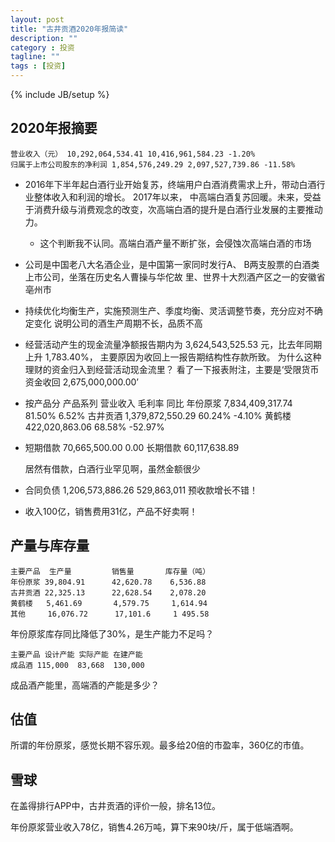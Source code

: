 ```yaml
---
layout: post
title: "古井贡酒2020年报简读"
description: ""
category : 投资
tagline: ""
tags : [投资]
---
```

{% include JB/setup %}


## 2020年报摘要

    营业收入（元） 10,292,064,534.41 10,416,961,584.23 -1.20%
    归属于上市公司股东的净利润 1,854,576,249.29 2,097,527,739.86 -11.58%

* 2016年下半年起白酒行业开始复苏，终端用户白酒消费需求上升，带动白酒行业整体收入和利润的增长。 2017年以来，
中高端白酒复苏回暖。未来，受益于消费升级与消费观念的改变，次高端白酒的提升是白酒行业发展的主要推动力。 
    * 这个判断我不认同。高端白酒产量不断扩张，会侵蚀次高端白酒的市场

* 公司是中国老八大名酒企业，是中国第一家同时发行A、 B两支股票的白酒类上市公司，坐落在历史名人曹操与华佗故
里、世界十大烈酒产区之一的安徽省亳州市

* 持续优化均衡生产，实施预测生产、季度均衡、灵活调整节奏，充分应对不确定变化
    说明公司的酒生产周期不长，品质不高

* 经营活动产生的现金流量净额报告期内为 3,624,543,525.53 元，比去年同期上升 1,783.40%， 主要原因为收回上一报告期结构性存款所致。
    为什么这种理财的资金归入到经营活动现金流里？
    看了一下报表附注，主要是‘受限货币资金收回 2,675,000,000.00’

* 按产品分
    产品系列    营业收入          毛利率     同比
    年份原浆 7,834,409,317.74    81.50%     6.52%
    古井贡酒 1,379,872,550.29    60.24%     -4.10%
    黄鹤楼   422,020,863.06      68.58%     -52.97%

* 短期借款 70,665,500.00   0.00
  长期借款 60,117,638.89
  
    居然有借款，白酒行业罕见啊，虽然金额很少

* 合同负债 1,206,573,886.26     529,863,011
    预收款增长不错！

* 收入100亿，销售费用31亿，产品不好卖啊！


## 产量与库存量

    主要产品  生产量         销售量       库存量（吨）
    年份原浆 39,804.91      42,620.78    6,536.88
    古井贡酒 22,325.13      22,628.54    2,078.20
    黄鹤楼   5,461.69       4,579.75     1,614.94
    其他     16,076.72      17,101.6     1 495.58

年份原浆库存同比降低了30%，是生产能力不足吗？

    主要产品 设计产能 实际产能 在建产能
    成品酒 115,000  83,668  130,000

成品酒产能里，高端酒的产能是多少？

## 估值

所谓的年份原浆，感觉长期不容乐观。最多给20倍的市盈率，360亿的市值。

## 雪球

在盖得排行APP中，古井贡酒的评价一般，排名13位。

年份原浆营业收入78亿，销售4.26万吨，算下来90块/斤，属于低端酒啊。